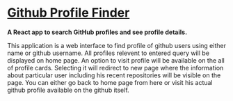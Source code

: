 # [Github Profile Finder](https://github-search-nikhilp15.vercel.app/)

**A React app to search GitHub profiles and see profile details.**

This application is a web interface to find profile of github users using either name or github username. All profiles relevent to entered query will be displayed on home page. An option to visit profile will be available on the all of profile cards. Selecting it will redirect to new page where the information about particular user including his recent repositories will be visible on the page. You can either go back to home page from here or visit his actual github profile available on the github itself.

